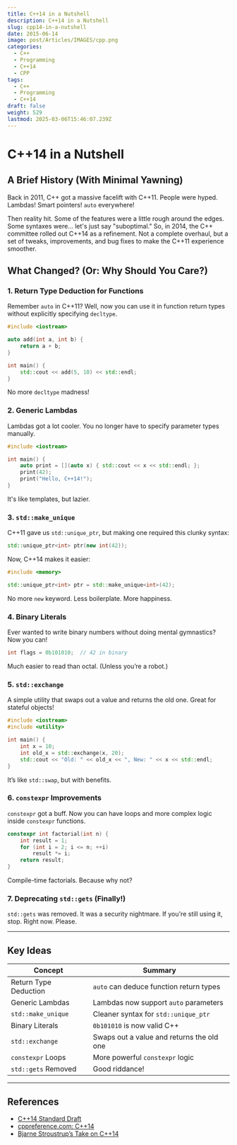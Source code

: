 ```yaml
---
title: C++14 in a Nutshell
description: C++14 in a Nutshell
slug: cpp14-in-a-nutshell
date: 2015-06-14
image: post/Articles/IMAGES/cpp.png
categories:
  - C++
  - Programming
  - C++14
  - CPP
tags:
  - C++
  - Programming
  - C++14
draft: false
weight: 529
lastmod: 2025-03-06T15:46:07.239Z
---
```

# C++14 in a Nutshell

<!-- 
Ah, C++14. That awkward middle child between C++11 and C++17. Not as revolutionary as C++11, not as feature-packed as C++17, but still a solid upgrade that made our lives just a little bit easier.

So let's talk about it. History, features, and—because I know you love ‘em—some code examples. -->

## A Brief History (With Minimal Yawning)

Back in 2011, C++ got a massive facelift with C++11. People were hyped. Lambdas! Smart pointers! `auto` everywhere!

Then reality hit. Some of the features were a little rough around the edges. Some syntaxes were... let's just say "suboptimal." So, in 2014, the C++ committee rolled out C++14 as a refinement. Not a complete overhaul, but a set of tweaks, improvements, and bug fixes to make the C++11 experience smoother.

## What Changed? (Or: Why Should You Care?)

<!-- 
Alright, enough chit-chat. Let's get into the good stuff. -->

### 1. Return Type Deduction for Functions

Remember `auto` in C++11? Well, now you can use it in function return types without explicitly specifying `decltype`.

```cpp
#include <iostream>

auto add(int a, int b) {
    return a + b;
}

int main() {
    std::cout << add(5, 10) << std::endl;
}
```

No more `decltype` madness!

### 2. Generic Lambdas

Lambdas got a lot cooler. You no longer have to specify parameter types manually.

```cpp
#include <iostream>

int main() {
    auto print = [](auto x) { std::cout << x << std::endl; };
    print(42);
    print("Hello, C++14!");
}
```

It's like templates, but lazier.

### 3. `std::make_unique`

C++11 gave us `std::unique_ptr`, but making one required this clunky syntax:

```cpp
std::unique_ptr<int> ptr(new int(42));
```

Now, C++14 makes it easier:

```cpp
#include <memory>

std::unique_ptr<int> ptr = std::make_unique<int>(42);
```

No more `new` keyword. Less boilerplate. More happiness.

### 4. Binary Literals

Ever wanted to write binary numbers without doing mental gymnastics? Now you can!

```cpp
int flags = 0b101010;  // 42 in binary
```

Much easier to read than octal. (Unless you’re a robot.)

### 5. `std::exchange`

A simple utility that swaps out a value and returns the old one. Great for stateful objects!

```cpp
#include <iostream>
#include <utility>

int main() {
    int x = 10;
    int old_x = std::exchange(x, 20);
    std::cout << "Old: " << old_x << ", New: " << x << std::endl;
}
```

It’s like `std::swap`, but with benefits.

### 6. `constexpr` Improvements

`constexpr` got a buff. Now you can have loops and more complex logic inside `constexpr` functions.

```cpp
constexpr int factorial(int n) {
    int result = 1;
    for (int i = 2; i <= n; ++i)
        result *= i;
    return result;
}
```

Compile-time factorials. Because why not?

### 7. Deprecating `std::gets` (Finally!)

`std::gets` was removed. It was a security nightmare. If you're still using it, stop. Right now. Please.

<!-- ## Wrapping Up

C++14 wasn’t the flashiest update, but it was a solid quality-of-life improvement. It cleaned up some of the rough edges from C++11 and set the stage for the bigger changes in C++17.

So if you’re stuck on C++11, upgrading to C++14 is a no-brainer. And if you’re already using C++17 or later… well, you probably just read this for nostalgia.

Either way, hope you had fun! -->

***

## Key Ideas

| Concept               | Summary                                   |
| --------------------- | ----------------------------------------- |
| Return Type Deduction | `auto` can deduce function return types   |
| Generic Lambdas       | Lambdas now support `auto` parameters     |
| `std::make_unique`    | Cleaner syntax for `std::unique_ptr`      |
| Binary Literals       | `0b101010` is now valid C++               |
| `std::exchange`       | Swaps out a value and returns the old one |
| `constexpr` Loops     | More powerful `constexpr` logic           |
| `std::gets` Removed   | Good riddance!                            |

***

## References

* [C++14 Standard Draft](https://isocpp.org/std/the-standard)
* [cppreference.com: C++14](https://en.cppreference.com/w/cpp/14)
* [Bjarne Stroustrup’s Take on C++14](http://www.stroustrup.com)
